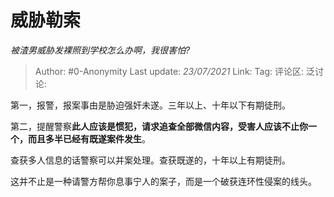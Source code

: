 # 威胁勒索
*被渣男威胁发裸照到学校怎么办啊，我很害怕?*

> Author: #0-Anonymity
> Last update: *23/07/2021*
> Link:
> Tag:
> 评论区:
> 泛讨论:

第一，报警，报案事由是胁迫强奸未遂。三年以上、十年以下有期徒刑。

第二，提醒警察**此人应该是惯犯，请求追查全部微信内容，受害人应该不止你一个，而且多半已经有既遂案件发生**。

查获多人信息的话警察可以并案处理。查获既遂的，十年以上有期徒刑。

这并不止是一种请警方帮你息事宁人的案子，而是一个破获连环性侵案的线头。
